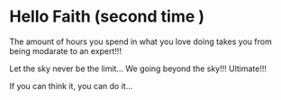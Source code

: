 # Hello Faith (second time )

The amount of hours you spend in what you love doing takes you from being modarate to an expert!!!

Let the sky never be the limit... 
We going beyond the sky!!!
Ultimate!!!

If you can think it, you can do it... 

